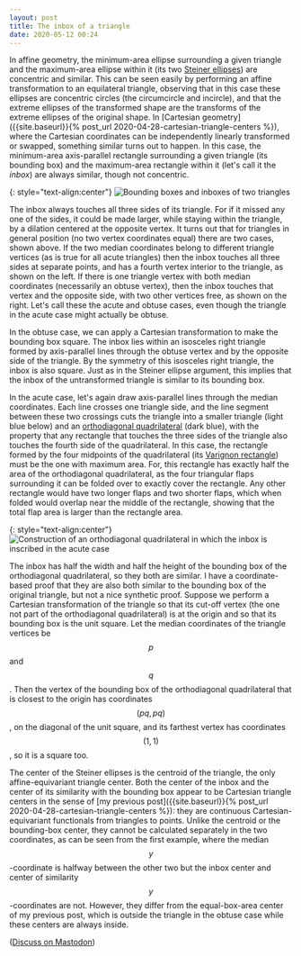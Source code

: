 ```yaml
---
layout: post
title: The inbox of a triangle
date: 2020-05-12 00:24
---
```

In affine geometry, the minimum-area ellipse surrounding a given triangle and the maximum-area ellipse within it (its two [Steiner ellipses](https://en.wikipedia.org/wiki/Steiner_inellipse)) are concentric and similar. This can be seen easily by performing an affine transformation to an equilateral triangle, observing that in this case these ellipses are concentric circles (the circumcircle and incircle), and that the extreme ellipses of the transformed shape are the transforms of the extreme ellipses of the original shape. In [Cartesian geometry]({{site.baseurl}}{% post_url 2020-04-28-cartesian-triangle-centers %}), where the Cartesian coordinates can be independently linearly transformed or swapped, something similar turns out to happen. In this case, the minimum-area axis-parallel rectangle surrounding a given triangle (its bounding box) and the maximum-area rectangle within it (let's call it the _inbox_) are always similar, though not concentric.

{: style="text-align:center"}
![Bounding boxes and inboxes of two triangles]({{site.baseurl}}/assets/2020/inbox.svg)

The inbox always touches all three sides of its triangle. For if it missed any one of the sides, it could be made larger, while staying within the triangle, by a dilation centered at the opposite vertex. It turns out that for triangles in general position (no two vertex coordinates equal) there are two cases, shown above. If the two median coordinates belong to different triangle vertices (as is true for all acute triangles) then the inbox touches all three sides at separate points, and has a fourth vertex interior to the triangle, as shown on the left. If there is one triangle vertex with both median coordinates (necessarily an obtuse vertex), then the inbox touches that vertex and the opposite side, with two other vertices free, as shown on the right.
Let's call these the acute and obtuse cases, even though the triangle in the acute case might actually be obtuse.

In the obtuse case, we can apply a Cartesian transformation to make the bounding box square. The inbox lies within an isosceles right triangle formed by axis-parallel lines through the obtuse vertex and by the opposite side of the triangle. By the symmetry of this isosceles right triangle, the inbox is also square. Just as in the Steiner ellipse argument, this implies that the inbox of the untransformed triangle is similar to its bounding box.

In the acute case, let's again draw axis-parallel lines through the median coordinates. Each line crosses one triangle side, and the line segment between these two crossings cuts the triangle into a smaller triangle (light blue below) and an [orthodiagonal quadrilateral](https://en.wikipedia.org/wiki/Orthodiagonal_quadrilateral) (dark blue), with the property that any rectangle that touches the three sides of the triangle also touches the fourth side of the quadrilateral. In this case, the rectangle formed by the four midpoints of the quadrilateral (its [Varignon rectangle](https://en.wikipedia.org/wiki/Varignon%27s_theorem)) must be the one with maximum area. For, this rectangle has exactly half the area of the orthodiagonal quadrilateral, as the four triangular flaps surrounding it can be folded over to exactly cover the rectangle. Any other rectangle would have two longer flaps and two shorter flaps, which when folded would overlap near the middle of the rectangle, showing that the total flap area is larger than the rectangle area.

{: style="text-align:center"}
![Construction of an orthodiagonal quadrilateral in which the inbox is inscribed in the acute case]({{site.baseurl}}/assets/2020/envelope.svg)

The inbox has half the width and half the height of the bounding box of the orthodiagonal quadrilateral, so they both are similar. I have a coordinate-based proof that they are also both similar to the bounding box of the original triangle, but not a nice synthetic proof. Suppose we perform a Cartesian transformation of the triangle so that its cut-off vertex (the one not part of the orthodiagonal quadrilateral) is at the origin and so that its bounding box is the unit square. Let the median coordinates of the triangle vertices be $$p$$ and $$q$$. Then the vertex of the bounding box of the orthodiagonal quadrilateral that is closest to the origin has coordinates $$(pq,pq)$$, on the diagonal of the unit square, and its farthest vertex has coordinates $$(1,1)$$, so it is a square too.

The center of the Steiner ellipses is the centroid of the triangle, the only affine-equivariant triangle center. Both the center of the inbox and the center of its similarity with the bounding box appear to be Cartesian triangle centers in the sense of [my previous post]({{site.baseurl}}{% post_url 2020-04-28-cartesian-triangle-centers %}): they are continuous Cartesian-equivariant functionals from triangles to points. Unlike the centroid or the bounding-box center, they cannot be calculated separately in the two coordinates, as can be seen from the first example, where the median $$y$$-coordinate is halfway between the other two but the inbox center and center of similarity $$y$$-coordinates are not. However, they differ from the equal-box-area center of my previous post, which is outside the triangle in the obtuse case while these centers are always inside.

([Discuss on Mastodon](https://mathstodon.xyz/@11011110/104156395479629486))